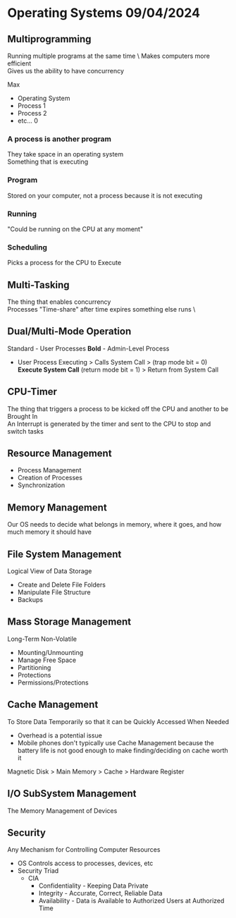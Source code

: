 # Operating Systems 09/04/2024

## Multiprogramming
Running multiple programs at the same time \ 
Makes computers more efficient \
Gives us the ability to have concurrency

Max
- Operating System
- Process 1
- Process 2
- etc...
0

### A process is another program
They take space in an operating system \
Something that is executing

### Program
Stored on your computer, not a process because it is not executing

### Running
"Could be running on the CPU at any moment"

### Scheduling
Picks a process for the CPU to Execute

## Multi-Tasking
The thing that enables concurrency \
Processes "Time-share" after time expires something else runs \

## Dual/Multi-Mode Operation
Standard - User Processes
**Bold** - Admin-Level Process
- User Process Executing > Calls System Call > (trap mode bit = 0) **Execute System Call** (return mode bit = 1) > Return from System Call

## CPU-Timer
The thing that triggers a process to be kicked off the CPU and another to be Brought In \
An Interrupt is generated by the timer and sent to the CPU to stop and switch tasks

## Resource Management
- Process Management
- Creation of Processes
- Synchronization

## Memory Management
Our OS needs to decide what belongs in memory, where it goes, and how much memory it should have

## File System Management
Logical View of Data Storage
- Create and Delete File Folders
- Manipulate File Structure
- Backups

## Mass Storage Management
Long-Term Non-Volatile
- Mounting/Unmounting
- Manage Free Space
- Partitioning
- Protections
- Permissions/Protections

## Cache Management
To Store Data Temporarily so that it can be Quickly Accessed When Needed
- Overhead is a potential issue
- Mobile phones don't typically use Cache Management because the battery life is not good enough to make finding/deciding on cache worth it

Magnetic Disk > Main Memory > Cache > Hardware Register

## I/O SubSystem Management
The Memory Management of Devices

## Security
Any Mechanism for Controlling Computer Resources
- OS Controls access to processes, devices, etc 
- Security Triad 
  - CIA
    - Confidentiality - Keeping Data Private
    - Integrity - Accurate, Correct, Reliable Data
    - Availability - Data is Available to Authorized Users at Authorized Time
